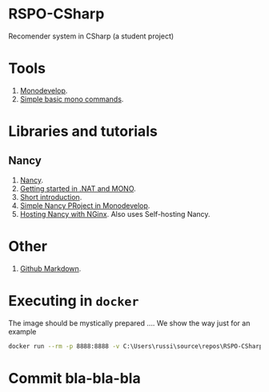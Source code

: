 # RSPO-CSharp
Recomender system in CSharp (a student project)

# Tools

1. [Monodevelop](http://www.monodevelop.com/documentation/creating-a-simple-solution/).
2. [Simple basic mono commands](http://www.mono-project.com/docs/getting-started/mono-basics/).

# Libraries and tutorials

## Nancy
1. [Nancy](http://nancyfx.org/).
2. [Getting started in .NAT and MONO](http://getting-started.md/guides/4-dotnet-nancy).
3. [Short introduction](https://github.com/NancyFx/Nancy/wiki/Introduction).
4. [Simple Nancy PRoject in Monodevelop](http://littlegists.blogspot.ru/2012/12/building-simple-nancy-app-from-scratch.html).
5. [Hosting Nancy with NGinx](https://github.com/NancyFx/Nancy/wiki/Hosting-Nancy-with-Nginx-on-Ubuntu). Also uses Self-hosting Nancy.

# Other

1. [Github Markdown](https://guides.github.com/features/mastering-markdown/).

# Executing in `docker`

The image should be mystically prepared .... We show the way just for an example

```sh
docker run --rm -p 8888:8888 -v C:\Users\russi\source\repos\RSPO-CSharp:/home/mono rspo /bin/bash /myrun.sh
```

# Commit bla-bla-bla